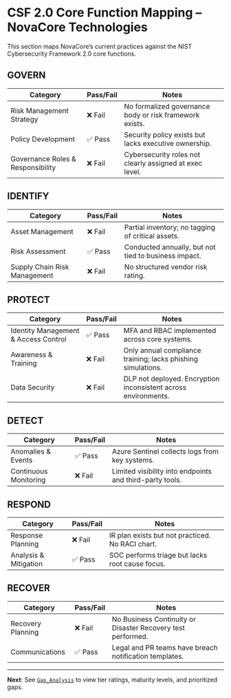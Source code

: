 # CSF 2.0 Core Function Mapping – NovaCore Technologies

This section maps NovaCore’s current practices against the NIST Cybersecurity Framework 2.0 core functions.

## GOVERN
| Category | Pass/Fail | Notes |
|----------|-----------|-------|
| Risk Management Strategy | ❌ Fail | No formalized governance body or risk framework exists. |
| Policy Development | ✅ Pass | Security policy exists but lacks executive ownership. |
| Governance Roles & Responsibility | ❌ Fail | Cybersecurity roles not clearly assigned at exec level. |

## IDENTIFY
| Category | Pass/Fail | Notes |
|----------|-----------|-------|
| Asset Management | ❌ Fail | Partial inventory; no tagging of critical assets. |
| Risk Assessment | ✅ Pass | Conducted annually, but not tied to business impact. |
| Supply Chain Risk Management | ❌ Fail | No structured vendor risk rating. |

## PROTECT
| Category | Pass/Fail | Notes |
|----------|-----------|-------|
| Identity Management & Access Control | ✅ Pass | MFA and RBAC implemented across core systems. |
| Awareness & Training | ❌ Fail | Only annual compliance training; lacks phishing simulations. |
| Data Security | ❌ Fail | DLP not deployed. Encryption inconsistent across environments. |

## DETECT
| Category | Pass/Fail | Notes |
|----------|-----------|-------|
| Anomalies & Events | ✅ Pass | Azure Sentinel collects logs from key systems. |
| Continuous Monitoring | ❌ Fail | Limited visibility into endpoints and third-party tools. |

## RESPOND
| Category | Pass/Fail | Notes |
|----------|-----------|-------|
| Response Planning | ❌ Fail | IR plan exists but not practiced. No RACI chart. |
| Analysis & Mitigation | ✅ Pass | SOC performs triage but lacks root cause focus. |

## RECOVER
| Category | Pass/Fail | Notes |
|----------|-----------|-------|
| Recovery Planning | ❌ Fail | No Business Continuity or Disaster Recovery test performed. |
| Communications | ✅ Pass | Legal and PR teams have breach notification templates. |

---

**Next**: See [`Gap_Analysis`](https://github.com/Goodka7/GRC/blob/main/Gap_Analysis.md) to view tier ratings, maturity levels, and prioritized gaps.
